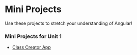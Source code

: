 # Mini Projects

Use these projects to stretch your understanding of Angular!

### Mini Projects for Unit 1

* [Class Creator App](./class-creator-app.md)
